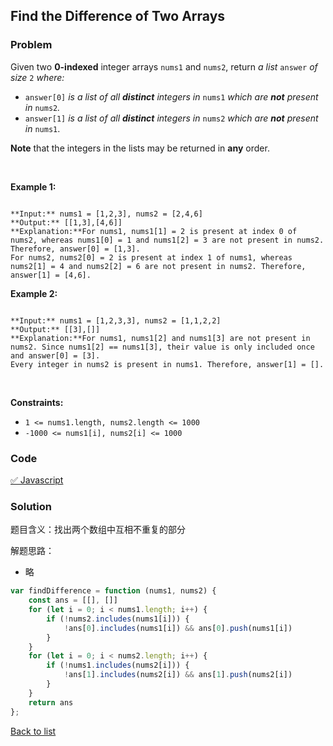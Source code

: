 Find the Difference of Two Arrays
---
### Problem
Given two **0-indexed** integer arrays `nums1` and `nums2`, return *a list* `answer` *of size* `2` *where:*


* `answer[0]` *is a list of all **distinct** integers in* `nums1` *which are **not** present in* `nums2`*.*
* `answer[1]` *is a list of all **distinct** integers in* `nums2` *which are **not** present in* `nums1`.


**Note** that the integers in the lists may be returned in **any** order.


 


**Example 1:**



```

**Input:** nums1 = [1,2,3], nums2 = [2,4,6]
**Output:** [[1,3],[4,6]]
**Explanation:**For nums1, nums1[1] = 2 is present at index 0 of nums2, whereas nums1[0] = 1 and nums1[2] = 3 are not present in nums2. Therefore, answer[0] = [1,3].
For nums2, nums2[0] = 2 is present at index 1 of nums1, whereas nums2[1] = 4 and nums2[2] = 6 are not present in nums2. Therefore, answer[1] = [4,6].
```

**Example 2:**



```

**Input:** nums1 = [1,2,3,3], nums2 = [1,1,2,2]
**Output:** [[3],[]]
**Explanation:**For nums1, nums1[2] and nums1[3] are not present in nums2. Since nums1[2] == nums1[3], their value is only included once and answer[0] = [3].
Every integer in nums2 is present in nums1. Therefore, answer[1] = [].

```

 


**Constraints:**


* `1 <= nums1.length, nums2.length <= 1000`
* `-1000 <= nums1[i], nums2[i] <= 1000`

### Code
[✅ Javascript](./solution.js)
### Solution
题目含义：找出两个数组中互相不重复的部分

解题思路：
- 略

```javascript
var findDifference = function (nums1, nums2) {
    const ans = [[], []]
    for (let i = 0; i < nums1.length; i++) {
        if (!nums2.includes(nums1[i])) {
            !ans[0].includes(nums1[i]) && ans[0].push(nums1[i])
        }
    }
    for (let i = 0; i < nums2.length; i++) {
        if (!nums1.includes(nums2[i])) {
            !ans[1].includes(nums2[i]) && ans[1].push(nums2[i])
        }
    }
    return ans
};
```

[Back to list](../README.md)
